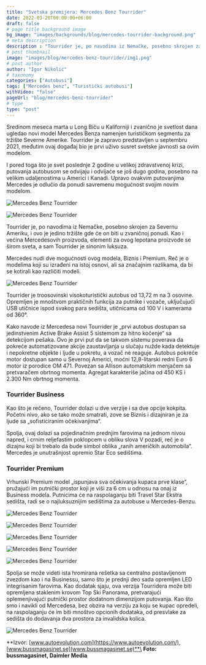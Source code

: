 ```yaml
---
title: "Svetska premijera: Mercedes Benz Tourrider"
date: 2022-03-20T00:00:00+06:00
draft: false
# page title background image
bg_image: "images/backgrounds/blog/mercedes-tourrider-background.png"
# meta description
description : "Tourrider je, po navodima iz Nemačke, posebno skrojen za Severnu Ameriku, i ovo je jedino tržište gde će on biti u zvaničnoj ponudi."
# post thumbnail
image: "images/blog/mercedes-benz-tourrider/img1.png"
# post author
author: "Igor Nikolić"
# taxonomy
categories: ["Autobusi"]
tags: ["Mercedes benz", "Turistički autobusi"]
withVideo: "false"
pageUrl: "blog/mercedes-benz-tourrider"
# type
type: "post"
---
```


Sredinom meseca marta u Long Biču u Kaliforniji i zvanično je svetlost dana ugledao novi model Mercedes Benza namenjen turističkom segmentu za tržište Severne Amerike. Tourrider je zapravo predstavljen u septembru 2021, međutim ovaj događaj bio je prvi uživo susret svetske javnosti sa ovim modelom.

I pored toga što je svet poslednje 2 godine u velikoj zdravstvenoj krizi, putovanja autobusom se odvijaju i odvijaće se još dugo godina, posebno na velikim udaljenostima u Americi i Kanadi. Upravo ovakvim putovanjima Mercedes je odlučio da ponudi savremenu mogućnost svojim novim modelom.

![Mercedes Benz Tourrider](/images/blog/mercedes-benz-tourrider/img2.png "Mercedes Benz Tourrider")

![Mercedes Benz Tourrider](/images/blog/mercedes-benz-tourrider/img8.png "Mercedes Benz Tourrider")

Tourrider je, po navodima iz Nemačke, posebno skrojen za Severnu Ameriku, i ovo je jedino tržište gde će on biti u zvaničnoj ponudi. Kao i većina Mercedesovih proizvoda, elementi za ovog lepotana proizvode se širom sveta, a sam Tourrider je sinonim luksuza.

Mercedes nudi dve mogućnosti ovog modela, Biznis i Premium. Reč je o modelima koji su izrađeni na istoj osnovi, ali sa značajnim razlikama, da bi se kotirali kao različiti modeli.

![Mercedes Benz Tourrider](/images/blog/mercedes-benz-tourrider/img10.png "Mercedes Benz Tourrider")

Tourrider je troosovinski visokoturistički autobus od 13,72 m na 3 osovine. Opremljen je mnoštvom praktičnih funkcija za putnike i vozače, uključujući USB utičnice ispod svakog para sedišta, utičnicama od 100 V i kamerama od 360°.

Kako navode iz Mercedesa novi Tourrider je „prvi autobus dostupan sa jedinstvenim Active Brake Assist 5 sistemom za hitno kočenje“ sa detekcijom pešaka. Ovo je prvi put da se takvom sistemu poverava da pokreće automatizovane akcije zaustavljanja u slučaju nužde kada detektuje i nepokretne objekte i ljude u pokretu, a vozač ne reaguje.
Autobus pokreće motor dostupan samo u Severnoj Americi, moćni 12,8-litarski redni Euro 6 motor iz porodice OM 471. Povezan sa Allison automatskim menjačem sa pretvaračem obrtnog momenta. Agregat karakteriše jačina od 450 KS i 2.300 Nm obrtnog momenta.

### Tourrider Business
Kao što je rečeno, Tourrider dolazi u dve verzije i sa dve opcije kokpita. Početni nivo, ako se tako može smatrati, zove se Biznis i dizajniran je za ljude sa „sofisticiranim očekivanjima“.

Spolja, ovaj dolazi sa pojedinačnim prednjim farovima na jednom nivou napred, i crnim reljefastim poklopcem u obliku slova V pozadi, reč je o dizajnu koji bi trebalo da bude simbol oblika „ranih američkih automobila“. Mercedes je unutrašnjost opremio Star Eco sedištima.

### Tourrider Premium 

Vrhunski Premium model „ispunjava sva očekivanja kupaca prve klase“, pružajući im putnički prostor koji je viši za 6 cm u odnosu na onaj iz Business modela. Putnicima će na raspolaganju biti Travel Star Ekstra sedišta, radi se o najluksuznijim sedištima za autobuse u Mercedes-Benzu.

![Mercedes Benz Tourrider](/images/blog/mercedes-benz-tourrider/img3.png "Mercedes Benz Tourrider")

![Mercedes Benz Tourrider](/images/blog/mercedes-benz-tourrider/img4.png "Mercedes Benz Tourrider")

![Mercedes Benz Tourrider](/images/blog/mercedes-benz-tourrider/img5.jpg "Mercedes Benz Tourrider")

![Mercedes Benz Tourrider](/images/blog/mercedes-benz-tourrider/img6.png "Mercedes Benz Tourrider")

![Mercedes Benz Tourrider](/images/blog/mercedes-benz-tourrider/img7.png "Mercedes Benz Tourrider")

Spolja se može videti ista hromirana rešetka sa centralno postavljenom zvezdom kao i na Businessu, samo što je prednji deo sada opremljen LED integrisanim farovima.
Kao dodatak sjaju, ova verzija Tourridera može biti opremljena staklenim krovom Top Ski Panorama, pretvarajući oplemenjivajući putnički prostor dodatnom dimenzijom putovanja.
Kao što smo i navikli od Mercedesa, bez obzira na verziju za koju se kupac opredeli, na raspolaganju će im biti mnoštvo opcionih dodataka, od presvlake za sedišta do dodavanja dva prostora za invalidska kolica.

![Mercedes Benz Tourrider](/images/blog/mercedes-benz-tourrider/img11.png "Mercedes Benz Tourrider")

**Izvor: [www.autoevolution.com](https://www.autoevolution.com/), [www.bussmagasinet.se](www.bussmagasinet.se)**\
**Foto: bussmagasinet, Daimler Media**